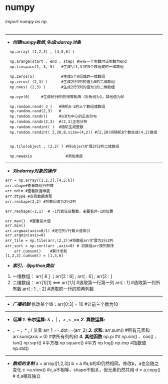 # numpy

<h6>import numpy as np </h6>

---
* ***创建numpy数组,生成ndarray对象***
```
  np.array( [1,2,3] , [4,5,6] )
  
  np.arange(start , end , step) #只有一个参数时该参数为end
  np.linspace(1, 3, 5)   #生成\[1,3)的5个数组成的一维数组
  
  np.zeros(5) 			 #生成5个0组成的一维数组
  np.zeros( (2,3) )		 #生成2行3列的值为0的二维数组
  np.ones( (2,3) ) 		 #生成2行3列的值为1的二维数组
  
  np.eye(6) 	#生成6行6列的恒等矩阵（对角线为1，其他值为0）
  
  np.random.rand( 3 ) 	#随机0-1的三个数组成数组
  np.random.rand(2,3)	#
  np.random.randn() 	#以0为中心的正态分布
  np.random.randn(2,3) 	#(2,3)正态分布
  np.random.randint( )  #随机生成整数
  np.random.randint( 2,20,8,size=(4,2)) #[2,20)间随机8个数生成(4,2)数组

  
  np.tile(object , (2,2) ) #将object扩展2行2列二维数组
  
  np.newaxis 			   #添加维度
```
---
* ***对ndarray对象的操作***
```
arr = np.array([1,2,3],[4,5,6])
arr.shape#查看数组行列数
arr.ndim #查看数据维度
arr.dtype #查看数据类型
arr.reshape(2,2) #将数组改为2行2列

arr.reshape(-1,1)  # -1代表任意整数，主要看非-1的位置

arr.max()  #查看最大值
arr.min()
arr.argmax(axis=0/1) #定位列/行最大值索引
arr.argmin(axis=0)
arr_tile = np.tile(arr,(2,2))#将数组arr扩展为2行2列
arr_sort = np.sort(arr ,axis=0) # 将数组arr按列排序
	arr.cumsum()	#累计求和
[1,2,3].cumsum() = [1,3,6]
```

* ***索引，与python类似***
 1. 一维数组：
 arr[ 8 ]  ；arr[2 : 6] ; arr[ : 6] ; arr[2 : ]
 2. 二维数组：
    arr[1][1] <==> arr[1,1] #选取第一行第一列
    arr[ : 1] #选取第一列所有数
    arr[ : 1 , : 2] #选取前一行的前两列数
---
* ***广播机制***
修改某个值：arr[0:3] = 10 #让前三个数为10
---
* ***运算***
***1.*** **布尔运算:**
& ，| ，> ,< ,== 
***2.*** **算数运算:**
+ ，- ，* , / 
叉乘 arr_1 ==.dot==(arr_2)
***3.*** **求和:**
arr.sum() #所有元素和
arr.sum(axis = 0) #求所有列的和
***4.*** **其他函数**
np.pi  #π
np.sin() 、cos() 、tan()
np.sqrt() #平方根
np.square() #平方
np.log()
np.exp #指数值
np.std()
---
* ***数组的复制***
a = array([1,2,3])
b = a #a,b的ID仍然相同，修改b，a也会随之变化
c =a.view() #c,a不相等，shape不相关，但元素仍然共用
d = a.copy() # d,a相互独立